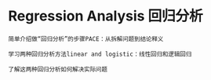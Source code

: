 # Regression Analysis 回归分析
	
	简单介绍做“回归分析”的步骤PACE：从拆解问题到结论释义

	学习两种回归分析方法linear and logistic：线性回归和逻辑回归
	
	了解这两种回归分析如何解决实际问题

## 
